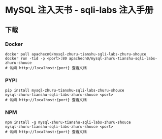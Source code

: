 # MySQL 注入天书 - sqli-labs 注入手册

## 下载

### Docker

```
docker pull apachecn0/mysql-zhuru-tianshu-sqli-labs-zhuru-shouce
docker run -tid -p <port>:80 apachecn0/mysql-zhuru-tianshu-sqli-labs-zhuru-shouce
# 访问 http://localhost:{port} 查看文档
```

### PYPI

```
pip install mysql-zhuru-tianshu-sqli-labs-zhuru-shouce
mysql-zhuru-tianshu-sqli-labs-zhuru-shouce <port>
# 访问 http://localhost:{port} 查看文档
```

### NPM

```
npm install -g mysql-zhuru-tianshu-sqli-labs-zhuru-shouce
mysql-zhuru-tianshu-sqli-labs-zhuru-shouce <port>
# 访问 http://localhost:{port} 查看文档
```